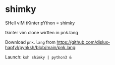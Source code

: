 # shimky

SHell vIM tKinter pYthon = shimky

tkinter vim clone wirtten in pnk.lang

Download `pnk.lang` from https://github.com/dislux-hapfyl/pynksh/blob/main/pnk.lang

Launch: `ksh shimky | python3 &`
